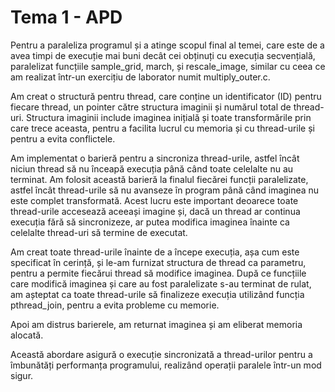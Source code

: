 Tema 1 - APD
===================

Pentru a paraleliza programul și a atinge scopul final al temei, care este de a
avea timpi de execuție mai buni decât cei obținuți cu execuția
secvențială, paralelizat funcțiile sample_grid, march, și rescale_image,
similar cu ceea ce am realizat într-un exercițiu de laborator numit
multiply_outer.c.

Am creat o structură pentru thread, care conține un identificator (ID) pentru
fiecare thread, un pointer către structura imaginii și numărul total de
thread-uri. Structura imaginii include imaginea inițială și toate transformările
prin care trece aceasta, pentru a facilita lucrul cu memoria și cu thread-urile
și pentru a evita conflictele.

Am implementat o barieră pentru a sincroniza thread-urile, astfel încât niciun
thread să nu înceapă execuția până când toate celelalte nu au terminat. Am
folosit această barieră la finalul fiecărei funcții paralelizate, astfel încât
thread-urile să nu avanseze în program până când imaginea nu este complet
transformată. Acest lucru este important deoarece toate thread-urile accesează
aceeași imagine și, dacă un thread ar continua execuția fără să sincronizeze,
ar putea modifica imaginea înainte ca celelalte thread-uri să termine de executat.

Am creat toate thread-urile înainte de a începe execuția, așa cum este specificat
în cerință, și le-am furnizat structura de thread ca parametru, pentru a permite
fiecărui thread să modifice imaginea. După ce funcțiile care modifică imaginea și
care au fost paralelizate s-au terminat de rulat, am așteptat ca toate thread-urile
să finalizeze execuția utilizând funcția pthread_join, pentru a evita probleme cu
memorie.

Apoi am distrus barierele, am returnat imaginea și am eliberat memoria alocată.

Această abordare asigură o execuție sincronizată a thread-urilor pentru a
îmbunătăți performanța programului, realizând operații paralele într-un mod
sigur.





